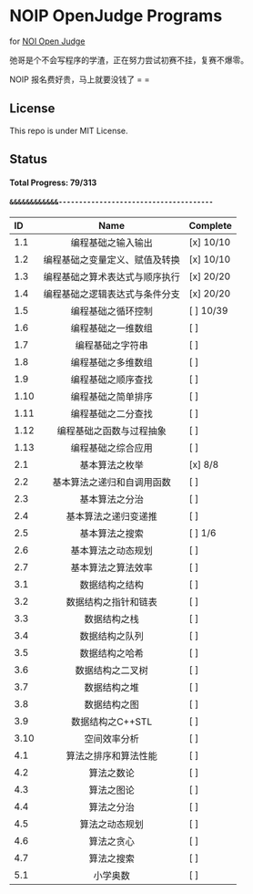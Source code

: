# NOIP OpenJudge Programs

for [NOI Open Judge](http://noi.openjudge.cn/)

弛哥是个不会写程序的学渣，正在努力尝试初赛不挂，复赛不爆零。

NOIP 报名费好贵，马上就要没钱了 = =

## License

This repo is under MIT License.

## Status

#### Total Progress: 79/313
#### `&&&&&&&&&&&&--------------------------------------`

 ID  | Name                              | Complete
:---- | :---------------------------------: | :--------
1.1  | 编程基础之输入输出         |   [x] 10/10
1.2  | 编程基础之变量定义、赋值及转换         | [x] 10/10
1.3  | 编程基础之算术表达式与顺序执行         | [x] 20/20
1.4  | 编程基础之逻辑表达式与条件分支         | [x] 20/20
1.5  | 编程基础之循环控制         | [ ] 10/39
1.6  | 编程基础之一维数组         | [ ]
1.7  | 编程基础之字符串         | [ ]
1.8  | 编程基础之多维数组         | [ ]
1.9  | 编程基础之顺序查找         | [ ]
1.10 | 编程基础之简单排序         | [ ]
1.11 | 编程基础之二分查找         | [ ]
1.12 | 编程基础之函数与过程抽象         | [ ]
1.13 | 编程基础之综合应用         | [ ]
2.1  | 基本算法之枚举         | [x] 8/8
2.2  | 基本算法之递归和自调用函数         | [ ]
2.3  | 基本算法之分治         | [ ]
2.4  | 基本算法之递归变递推         | [ ]
2.5  | 基本算法之搜索         | [ ] 1/6
2.6  | 基本算法之动态规划         | [ ]
2.7  | 基本算法之算法效率         | [ ]
3.1  | 数据结构之结构         | [ ]
3.2  | 数据结构之指针和链表         | [ ]
3.3  | 数据结构之栈         | [ ]
3.4  | 数据结构之队列         | [ ]
3.5  | 数据结构之哈希         | [ ]
3.6  | 数据结构之二叉树         | [ ]
3.7  | 数据结构之堆         | [ ]
3.8  | 数据结构之图         | [ ]
3.9  | 数据结构之C++STL         | [ ]
3.10 | 空间效率分析         | [ ]
4.1  | 算法之排序和算法性能         | [ ]
4.2  | 算法之数论         | [ ]
4.3  | 算法之图论         | [ ]
4.4  | 算法之分治         | [ ]
4.5  | 算法之动态规划         | [ ]
4.6  | 算法之贪心         | [ ]
4.7  | 算法之搜索         | [ ]
5.1  | 小学奥数         | [ ]
